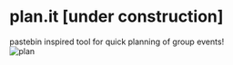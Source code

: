# plan.it [under construction]
pastebin inspired tool for quick planning of group events!
<br>
![plan](https://user-images.githubusercontent.com/102482527/175420496-87c677d4-ab51-4b3f-9935-f90e53e76f1e.png)
